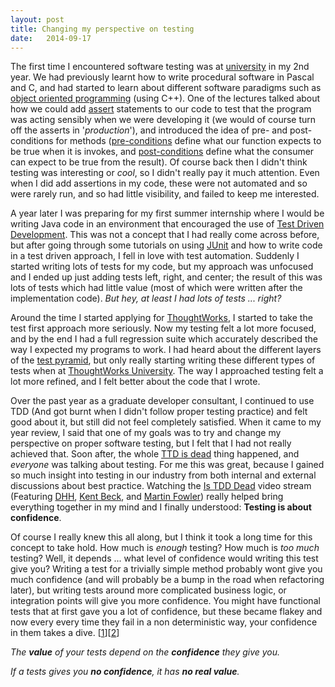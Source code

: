 ```yaml
---
layout: post
title: Changing my perspective on testing
date:   2014-09-17
---
```


The first time I encountered software testing was at [university](http://www3.imperial.ac.uk/ugprospectus/facultiesanddepartments/electricalengineering/infosys) in my 2nd year. We had previously learnt how to write procedural software in Pascal and C, and had started to learn about different software paradigms such as [object oriented programming](http://en.wikipedia.org/wiki/Object-oriented_programming) (using C++). One of the lectures talked about how we could add [assert](http://en.wikipedia.org/wiki/Assert.h) statements to our code to test that the program was acting sensibly when we were developing it (we would of course turn off the asserts in '_production_'), and introduced the idea of pre- and post-conditions for methods ([pre-conditions](http://en.wikipedia.org/wiki/Precondition) define what our function expects to be true when it is invokes, and [post-conditions](http://en.wikipedia.org/wiki/Postcondition) define what the consumer can expect to be true from the result). Of course back then I didn't think testing was interesting or _cool_, so I didn't really pay it much attention. Even when I did add assertions in my code, these were not automated and so were rarely run, and so had little visibility, and failed to keep me interested.

A year later I was preparing for my first summer internship where I would be writing Java code in an environment that encouraged the use of [Test Driven Development](http://en.wikipedia.org/wiki/Test-driven_development). This was not a concept that I had really come across before, but after going through some tutorials on using [JUnit](http://junit.org/) and how to write code in a test driven approach, I fell in love with test automation. Suddenly I started writing lots of tests for my code, but my approach was unfocused and I ended up just adding tests left, right, and center; the result of this was lots of tests which had little value (most of which were written after the implementation code). *But hey, at least I had lots of tests ... right?*

Around the time I started applying for [ThoughtWorks](http://www.thoughtworks.com/), I started to take the test first approach more seriously. Now my testing felt a lot more focused, and by the end I had a full regression suite which accurately described the way I expected my programs to work. I had heard about the different layers of the [test pyramid](http://martinfowler.com/bliki/TestPyramid.html), but only really starting writing these different types of tests when at [ThoughtWorks University](http://www.thoughtworks.com/join#graduate-opportunities). The way I approached testing felt a lot more refined, and I felt better about the code that I wrote.

Over the past year as a graduate developer consultant, I continued to use TDD (And got burnt when I didn't follow proper testing practice) and felt good about it, but still did not feel completely satisfied. When it came to my year review, I said that one of my goals was to try and change my perspective on proper software testing, but I felt that I had not really achieved that. Soon after, the whole [TTD is dead](http://david.heinemeierhansson.com/2014/tdd-is-dead-long-live-testing.html) thing happened, and *everyone* was talking about testing. For me this was great, because I gained so much insight into testing in our industry from both internal and external discussions about best practice. Watching the [Is TDD Dead](http://martinfowler.com/articles/is-tdd-dead/) video stream (Featuring [DHH](http://david.heinemeierhansson.com/), [Kent Beck](http://en.wikipedia.org/wiki/Kent_Beck), and [Martin Fowler](http://martinfowler.com/)) really helped bring everything together in my mind and I finally understood: **Testing is about confidence**.

Of course I really knew this all along, but I think it took a long time for this concept to take hold. How much is _enough_ testing? How much is _too much_ testing? Well, it depends ... what level of confidence would writing this test give you? Writing a test for a trivially simple method probably wont give you much confidence (and will probably be a bump in the road when refactoring later), but writing tests around more complicated business logic, or integration points will give you more confidence. You might have functional tests that at first gave you a lot of confidence, but these became flakey and now every every time they fail in a non deterministic way, your confidence in them takes a dive. [[1]][[2]]

*The __value__ of your tests depend on the __confidence__ they give you.*

*If a tests gives you __no confidence__, it has __no real value__.*

[1]: http://martinfowler.com/articles/nonDeterminism.html "Eradicating Non-Determinism in Tests"
[2]: http://www.thoughtworks.com/insights/blog/no-more-flaky-tests-go-team "No more flaky tests on the Go team"
